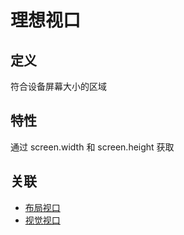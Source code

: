 # 理想视口

## 定义

符合设备屏幕大小的区域

## 特性

通过 screen.width 和 screen.height 获取

## 关联

- [布局视口](./布局视口.md)
- [视觉视口](./视觉视口.md)